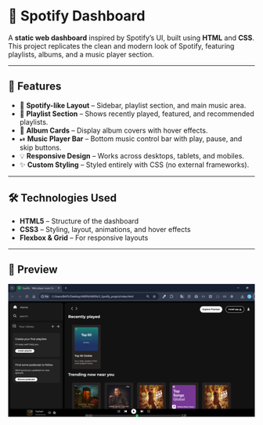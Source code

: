# 🎵 Spotify Dashboard

A **static web dashboard** inspired by Spotify’s UI, built using **HTML** and **CSS**.  
This project replicates the clean and modern look of Spotify, featuring playlists, albums, and a music player section.

---

## 📌 Features
- 🎨 **Spotify-like Layout** – Sidebar, playlist section, and main music area.
- 📂 **Playlist Section** – Shows recently played, featured, and recommended playlists.
- 📀 **Album Cards** – Display album covers with hover effects.
- ⏯ **Music Player Bar** – Bottom music control bar with play, pause, and skip buttons.
- 💡 **Responsive Design** – Works across desktops, tablets, and mobiles.
- ✨ **Custom Styling** – Styled entirely with CSS (no external frameworks).

---

## 🛠 Technologies Used
- **HTML5** – Structure of the dashboard
- **CSS3** – Styling, layout, animations, and hover effects
- **Flexbox & Grid** – For responsive layouts

---

## 📸 Preview

![Spotify Dashboard Preview](Spotify.png)
